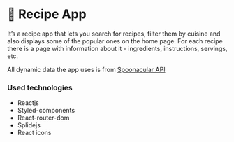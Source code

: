 # 🥘 Recipe App
It’s a recipe app that lets you search for recipes, filter them by cuisine and also displays some of the popular ones on the home page.
For each recipe there is a page with information about it - ingredients, instructions, servings, etc.

All dynamic data the app uses is from [Spoonacular API](https://spoonacular.com/food-api)


### Used technologies
- Reactjs
- Styled-components
- React-router-dom 
- Splidejs
- React icons
